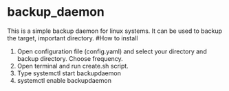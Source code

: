 # backup_daemon
This is a simple backup daemon for linux systems. It can be used to backup the target, important directory.
#How to install
1. Open configuration file (config.yaml) and select your directory and backup directory. Choose frequency.
2. Open terminal and run create.sh script.
3. Type systemctl start backupdaemon
4. systemctl enable backupdaemon
    
